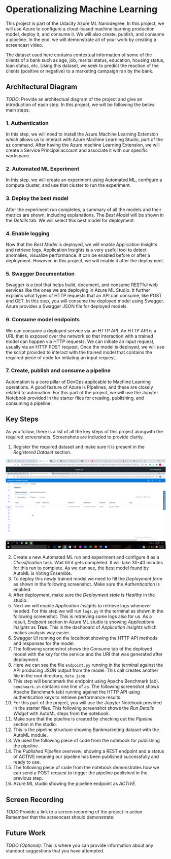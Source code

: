 
# Operationalizing Machine Learning

This project is part of the Udacity Azure ML Nanodegree. In this project, we will use Azure to configure a cloud-based machine learning production model, deploy it, and consume it. We will also create, publish, and consume a pipeline. In the end, we will demonstrate all of your work by creating a screencast video.

The dataset used here contains contextual information of some of the clients of a bank such as age, job, marital status, education, housing status, loan status, etc. Using this dataset, we seek to predict the reaction of the clients (positive or negative) to a marketing campaign ran by the bank.

## Architectural Diagram
*TODO*: Provide an architectual diagram of the project and give an introduction of each step.
In this project, we will be following the below main steps:

### 1. Authentication
In this step, we will need to install the Azure Machine Learning Extension which allows us to interact with Azure Machine Learning Studio, part of the az command. After having the Azure machine Learning Extension, we will create a Service Principal account and associate it with our specific workspace.

### 2. Automated ML Experiment
In this step, we will create an experiment using Automated ML, configure a compute cluster, and use that cluster to run the experiment.

### 3. Deploy the best model
After the experiment run completes, a summary of all the models and their metrics are shown, including explanations. The *Best Model* will be shown in the *Details* tab. We will select this best model for deployment.

### 4. Enable logging
Now that the *Best Model* is deployed, we will enable Application Insights and retrieve logs. Application Insights is a very useful tool to detect anomalies, visualize performance. It can be enabled before or after a deployment. However, in this project, we will enable it after the deployment.

### 5. Swagger Documentation
Swagger is a tool that helps build, document, and consume RESTful web services like the ones we are deploying in Azure ML Studio. It further explains what types of HTTP requests that an API can consume, like POST and GET. In this step, you will consume the deployed model using Swagger. Azure provides a Swagger JSON file for deployed models.

### 6. Consume model endpoints
We can consume a deployed service via an HTTP API. An HTTP API is a URL that is exposed over the network so that interaction with a trained model can happen via HTTP requests. We can initiate an input request, usually via an HTTP POST request. Once the model is deployed, we will use the script provided to interact with the trained model that contains the required piece of code for initiating an input request.

### 7. Create, publish and consume a pipeline
Automation is a core pillar of DevOps applicable to Machine Learning operations. A good feature of Azure is Pipelines, and these are closely related to automation. For this part of the project, we will use the Jupyter Notebook provided in the starter files for creating, publishing, and consuming a pipeline.

## Key Steps
As you follow, there is a list of all the key steps of this project alongwith the required screenshots. Screenshots are included to provide clarity.

1. Register the required dataset and make sure it is present in the *Registered Dataset* section.

![Step_1](https://github.com/Anupriya-S/Operationalizing-Machine-Learning/blob/main/Screenshots/Dataset_Registered.png)

2. Create a new Automated ML run and experiment and configure it as a *Classification* task. Wait till it gets completed. It will take 30-40 minutes for this run to complete.
As we can see, the best model found by AutoML is Voting Ensemble.
3. To deploy this newly trained model we need to fill the *Deployment form* as shown in the following screenshot. Make sure the *Authentication* is enabled.
4. After deployment, make sure the *Deployment state* is *Healthy* in the studio.
5. Next we will enable *Application Insights* to retrieve logs whenever needed. For this step we will run `logs.py` in the terminal as shown in the following screenshot. This is retrieving some logs also for us.
As a result, *Endpoint* section in Azure ML studio is showing *Applications Insights* as ***True***.
This is the dashboard of *Application Insights* which makes analysis way easier.
6. Swagger UI running on the localhost showing the HTTP API methods and responses for the model.
7. The following screenshot shows the *Consume* tab of the deployed model with the key for the service and the URI that was generated after deployment.
8. Here we can see the file `endpoint.py` running in the terminal against the API producing JSON output from the model. This call creates another file in the root directory, `data.json`.
9. This step will benchmark the endpoint using Apache Benchmark (ab). `benchmark.sh` contains one line of `ab`. The following screenshot shows Apache Benchmark (ab) running against the HTTP API using authentication keys to retrieve performance results.
10. For this part of the project, you will use the Jupyter Notebook provided in the starter files. This following screenshot shows the *Run Details Widget* with AutoML steps from the notebook.
11. Make sure that the pipeline is created by checking out the *Pipeline* section in the studio.
12. This is the pipeline structure showing Bankmarketing dataset with the AutoML module.
13. We used the following piece of code from the notebook for publishing the pipeline.
14. The *Published Pipeline overview*, showing a REST endpoint and a status of ACTIVE meaning our pipeline has been published successfully and ready to use.
15. The following piece of code from the notebook demonstrates how we can send a POST request to trigger the pipeline published in the previous step.
16. Azure ML studio showing the pipeline endpoint as *ACTIVE*.

## Screen Recording
*TODO* Provide a link to a screen recording of the project in action. Remember that the screencast should demonstrate:

## Future Work
*TODO (Optional):* This is where you can provide information about any standout suggestions that you have attempted.
